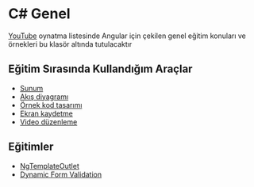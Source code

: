 # C# Genel

[YouTube](https://www.youtube.com/watch?v=cTEz_p0nUX4&list=PLBEMB-Eql15twqXdp3cXKuXckFlQ9q_AP&ab_channel=AlegoriYaz%C4%B1l%C4%B1m) oynatma listesinde Angular için çekilen genel eğitim konuları ve örnekleri bu klasör altında tutulacaktır

## Eğitim Sırasında Kullandığım Araçlar

- [Sunum](https://www.canva.com)
- [Akış diyagramı](https://app.diagrams.net)
- [Örnek kod tasarımı](https://carbon.now.sh/)
- [Ekran kaydetme](https://www.easeus.com/screen-recorder)
- [Video düzenleme](https://multimedia.easeus.com/video-editor)

## Eğitimler

- [NgTemplateOutlet](https://www.youtube.com/watch?v=cTEz_p0nUX4&list=PLBEMB-Eql15twqXdp3cXKuXckFlQ9q_AP&ab_channel=AlegoriYaz%C4%B1l%C4%B1m)
- [Dynamic Form Validation]()
